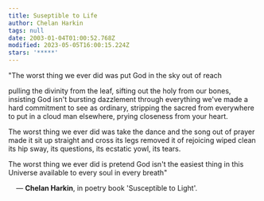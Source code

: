 ```yaml
---
title: Suseptible to Life
author: Chelan Harkin
tags: null
date: 2003-01-04T01:00:52.768Z
modified: 2023-05-05T16:00:15.224Z
stars: '*****'
---
```


<div class="poem">

"The worst thing we ever did
was put God in the sky
out of reach

pulling the divinity
from the leaf,
sifting out the holy from our bones,
insisting God isn't bursting dazzlement
through everything we've made
a hard commitment to see as ordinary,
stripping the sacred from everywhere
to put in a cloud man elsewhere,
prying closeness from your heart.

The worst thing we ever did
was take the dance and the song
out of prayer
made it sit up straight
and cross its legs
removed it of rejoicing
wiped clean its hip sway,
its questions,
its ecstatic yowl,
its tears.

The worst thing we ever did is pretend
God isn't the easiest thing
in this Universe
available to every soul
in every breath"

&nbsp;&nbsp;&nbsp; &mdash; <b>Chelan Harkin</b>, in poetry book 'Susceptible to Light'.

</div>

